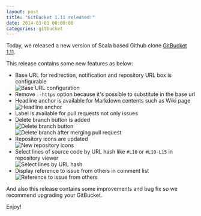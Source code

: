 ```yaml
---
layout: post
title: "GitBucket 1.11 released!"
date: 2014-03-01 00:00:00
categories: gitbucket
---
```

Today, we released a new version of Scala based Github clone [GitBucket 1.11](https://github.com/takezoe/gitbucket/releases/tag/1.11).

This release contains some new features as below:

- Base URL for redirection, notification and repository URL box is configurable  
  ![Base URL configuration]({{site.baseurl}}/images/gitbucket-1.11/base-url.png)
- Remove `--https` option because it's possible to substitute in the base url
- Headline anchor is available for Markdown contents such as Wiki page  
  ![Headline anchor]({{site.baseurl}}/images/gitbucket-1.11/headline-anchor.png)
- Label is available for pull requests not only issues
- Delete branch button is added  
  ![Delete branch button]({{site.baseurl}}/images/gitbucket-1.11/delete_branch.png)  
  ![Delete branch after merging pull request]({{site.baseurl}}/images/gitbucket-1.11/pullreq.png)
- Repository icons are updated  
  ![New repository icons]({{site.baseurl}}/images/gitbucket-1.11/newicons.png)
- Select lines of source code by URL hash like `#L10` or `#L10-L15` in repository viewer  
  ![Select lines by URL hash]({{site.baseurl}}/images/gitbucket-1.11/gitbucket_hash.png)
- Display reference to issue from others in comment list  
  ![Reference to issue from others]({{site.baseurl}}/images/gitbucket-1.11/refer_issue.png)

And also this release contains some improvements and bug fix so we recommend upgrading your GitBucket.

Enjoy!
